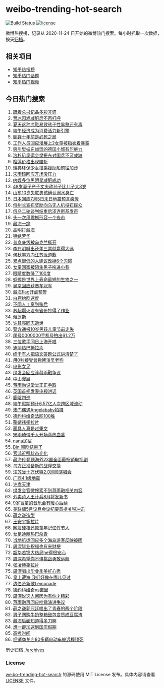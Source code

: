 # weibo-trending-hot-search

[![Build Status](https://github.com/justjavac/weibo-trending-hot-search/workflows/ci/badge.svg?branch=master)](https://github.com/justjavac/weibo-trending-hot-search/actions)
[![license](https://img.shields.io/github/license/justjavac/weibo-trending-hot-search)](https://github.com/justjavac/weibo-trending-hot-search/blob/master/LICENSE)

微博热搜榜，记录从 2020-11-24 日开始的微博热门搜索。每小时抓取一次数据，按天[归档](./archives)。

## 相关项目

- [知乎热搜榜](https://github.com/justjavac/zhihu-trending-top-search)
- [知乎热门话题](https://github.com/justjavac/zhihu-trending-hot-questions)
- [知乎热门视频](https://github.com/justjavac/zhihu-trending-hot-video)

## 今日热门搜索

<!-- BEGIN -->
<!-- 最后更新时间 Tue Jun 03 2025 07:39:22 GMT+0800 (China Standard Time) -->

1. [跟着总书记品多彩非遗](https://s.weibo.com//weibo?q=%23%E8%B7%9F%E7%9D%80%E6%80%BB%E4%B9%A6%E8%AE%B0%E5%93%81%E5%A4%9A%E5%BD%A9%E9%9D%9E%E9%81%97%23&Refer=new_time)
1. [贾冰因戏减肥后不再打呼](https://s.weibo.com//weibo?q=%23%E8%B4%BE%E5%86%B0%E5%9B%A0%E6%88%8F%E5%87%8F%E8%82%A5%E5%90%8E%E4%B8%8D%E5%86%8D%E6%89%93%E5%91%BC%23&t=31&band_rank=2&Refer=top)
1. [夏天这种凉鞋易致孩子性早熟还有毒](https://s.weibo.com//weibo?q=%23%E5%A4%8F%E5%A4%A9%E8%BF%99%E7%A7%8D%E5%87%89%E9%9E%8B%E6%98%93%E8%87%B4%E5%AD%A9%E5%AD%90%E6%80%A7%E6%97%A9%E7%86%9F%E8%BF%98%E6%9C%89%E6%AF%92%23&t=31&band_rank=1&Refer=top)
1. [端午经济成为消费活力新引擎](https://s.weibo.com//weibo?q=%23%E7%AB%AF%E5%8D%88%E7%BB%8F%E6%B5%8E%E6%88%90%E4%B8%BA%E6%B6%88%E8%B4%B9%E6%B4%BB%E5%8A%9B%E6%96%B0%E5%BC%95%E6%93%8E%23&t=31&band_rank=3&Refer=top)
1. [蒯铎十年前是必死之局](https://s.weibo.com//weibo?q=%23%E8%92%AF%E9%93%8E%E5%8D%81%E5%B9%B4%E5%89%8D%E6%98%AF%E5%BF%85%E6%AD%BB%E4%B9%8B%E5%B1%80%23&t=31&band_rank=16&Refer=top)
1. [工作人员回应漫展上2女童被指衣着暴露](https://s.weibo.com//weibo?q=%23%E5%B7%A5%E4%BD%9C%E4%BA%BA%E5%91%98%E5%9B%9E%E5%BA%94%E6%BC%AB%E5%B1%95%E4%B8%8A2%E5%A5%B3%E7%AB%A5%E8%A2%AB%E6%8C%87%E8%A1%A3%E7%9D%80%E6%9A%B4%E9%9C%B2%23&t=31&band_rank=6&Refer=top)
1. [吸引樊振东加盟的德国小城有何魅力](https://s.weibo.com//weibo?q=%23%E5%90%B8%E5%BC%95%E6%A8%8A%E6%8C%AF%E4%B8%9C%E5%8A%A0%E7%9B%9F%E7%9A%84%E5%BE%B7%E5%9B%BD%E5%B0%8F%E5%9F%8E%E6%9C%89%E4%BD%95%E9%AD%85%E5%8A%9B%23&t=31&band_rank=26&Refer=top)
1. [洛杉矶奥运会樊振东对国乒不可或缺](https://s.weibo.com//weibo?q=%23%E6%B4%9B%E6%9D%89%E7%9F%B6%E5%A5%A5%E8%BF%90%E4%BC%9A%E6%A8%8A%E6%8C%AF%E4%B8%9C%E5%AF%B9%E5%9B%BD%E4%B9%92%E4%B8%8D%E5%8F%AF%E6%88%96%E7%BC%BA%23&t=31&band_rank=4&Refer=top)
1. [榴莲价格出现腰斩](https://s.weibo.com//weibo?q=%23%E6%A6%B4%E8%8E%B2%E4%BB%B7%E6%A0%BC%E5%87%BA%E7%8E%B0%E8%85%B0%E6%96%A9%23&t=31&band_rank=7&Refer=top)
1. [瑞典环保少女搭乘援助船前往加沙](https://s.weibo.com//weibo?q=%23%E7%91%9E%E5%85%B8%E7%8E%AF%E4%BF%9D%E5%B0%91%E5%A5%B3%E6%90%AD%E4%B9%98%E6%8F%B4%E5%8A%A9%E8%88%B9%E5%89%8D%E5%BE%80%E5%8A%A0%E6%B2%99%23&t=31&band_rank=49&Refer=top)
1. [宋雨琦回应开场没压力](https://s.weibo.com//weibo?q=%E5%AE%8B%E9%9B%A8%E7%90%A6%E5%9B%9E%E5%BA%94%E5%BC%80%E5%9C%BA%E6%B2%A1%E5%8E%8B%E5%8A%9B&t=31&band_rank=10&Refer=top)
1. [内娱多位男明星减肥成功](https://s.weibo.com//weibo?q=%23%E5%86%85%E5%A8%B1%E5%A4%9A%E4%BD%8D%E7%94%B7%E6%98%8E%E6%98%9F%E5%87%8F%E8%82%A5%E6%88%90%E5%8A%9F%23&t=31&band_rank=47&Refer=top)
1. [48岁妻子产子丈夫称孙子比儿子大3岁](https://s.weibo.com//weibo?q=%2348%E5%B2%81%E5%A6%BB%E5%AD%90%E4%BA%A7%E5%AD%90%E4%B8%88%E5%A4%AB%E7%A7%B0%E5%AD%99%E5%AD%90%E6%AF%94%E5%84%BF%E5%AD%90%E5%A4%A73%E5%B2%81%23&t=31&band_rank=15&Refer=top)
1. [山东10岁失联男孩确认溺水身亡](https://s.weibo.com//weibo?q=%23%E5%B1%B1%E4%B8%9C10%E5%B2%81%E5%A4%B1%E8%81%94%E7%94%B7%E5%AD%A9%E7%A1%AE%E8%AE%A4%E6%BA%BA%E6%B0%B4%E8%BA%AB%E4%BA%A1%23&t=31&band_rank=30&Refer=top)
1. [日本回应7月5日末日地震预言疯传](https://s.weibo.com//weibo?q=%23%E6%97%A5%E6%9C%AC%E5%9B%9E%E5%BA%947%E6%9C%885%E6%97%A5%E6%9C%AB%E6%97%A5%E5%9C%B0%E9%9C%87%E9%A2%84%E8%A8%80%E7%96%AF%E4%BC%A0%23&t=31&band_rank=17&Refer=top)
1. [俄州长宣布奖励向乌无人机投石民众](https://s.weibo.com//weibo?q=%23%E4%BF%84%E5%B7%9E%E9%95%BF%E5%AE%A3%E5%B8%83%E5%A5%96%E5%8A%B1%E5%90%91%E4%B9%8C%E6%97%A0%E4%BA%BA%E6%9C%BA%E6%8A%95%E7%9F%B3%E6%B0%91%E4%BC%97%23&t=31&band_rank=46&Refer=top)
1. [俄乌二轮谈判结束后泽连斯基发声](https://s.weibo.com//weibo?q=%23%E4%BF%84%E4%B9%8C%E4%BA%8C%E8%BD%AE%E8%B0%88%E5%88%A4%E7%BB%93%E6%9D%9F%E5%90%8E%E6%B3%BD%E8%BF%9E%E6%96%AF%E5%9F%BA%E5%8F%91%E5%A3%B0%23&t=31&band_rank=40&Refer=top)
1. [头一次用震撼形容一个夜市](https://s.weibo.com//weibo?q=%23%E5%A4%B4%E4%B8%80%E6%AC%A1%E7%94%A8%E9%9C%87%E6%92%BC%E5%BD%A2%E5%AE%B9%E4%B8%80%E4%B8%AA%E5%A4%9C%E5%B8%82%23&t=31&band_rank=45&Refer=top)
1. [藏海一跪](https://s.weibo.com//weibo?q=%23%E8%97%8F%E6%B5%B7%E4%B8%80%E8%B7%AA%23&t=31&band_rank=8&Refer=top)
1. [高明打藏海](https://s.weibo.com//weibo?q=%23%E9%AB%98%E6%98%8E%E6%89%93%E8%97%8F%E6%B5%B7%23&t=31&band_rank=45&Refer=top)
1. [锦绣芳华](https://s.weibo.com//weibo?q=%E9%94%A6%E7%BB%A3%E8%8A%B3%E5%8D%8E&t=31&band_rank=25&Refer=top)
1. [普京底线被乌克兰撕开](https://s.weibo.com//weibo?q=%23%E6%99%AE%E4%BA%AC%E5%BA%95%E7%BA%BF%E8%A2%AB%E4%B9%8C%E5%85%8B%E5%85%B0%E6%92%95%E5%BC%80%23&t=31&band_rank=22&Refer=top)
1. [李在明喊出还差三票就赢得大选](https://s.weibo.com//weibo?q=%23%E6%9D%8E%E5%9C%A8%E6%98%8E%E5%96%8A%E5%87%BA%E8%BF%98%E5%B7%AE%E4%B8%89%E7%A5%A8%E5%B0%B1%E8%B5%A2%E5%BE%97%E5%A4%A7%E9%80%89%23&t=31&band_rank=5&Refer=top)
1. [何秋亊方向汪苏泷道歉](https://s.weibo.com//weibo?q=%23%E4%BD%95%E7%A7%8B%E4%BA%8A%E6%96%B9%E5%90%91%E6%B1%AA%E8%8B%8F%E6%B3%B7%E9%81%93%E6%AD%89%23&t=31&band_rank=21&Refer=top)
1. [累点很低的人建议改掉6个习惯](https://s.weibo.com//weibo?q=%23%E7%B4%AF%E7%82%B9%E5%BE%88%E4%BD%8E%E7%9A%84%E4%BA%BA%E5%BB%BA%E8%AE%AE%E6%94%B9%E6%8E%896%E4%B8%AA%E4%B9%A0%E6%83%AF%23&t=31&band_rank=33&Refer=top)
1. [女童回家被陌生男子拖进小巷](https://s.weibo.com//weibo?q=%23%E5%A5%B3%E7%AB%A5%E5%9B%9E%E5%AE%B6%E8%A2%AB%E9%99%8C%E7%94%9F%E7%94%B7%E5%AD%90%E6%8B%96%E8%BF%9B%E5%B0%8F%E5%B7%B7%23&t=31&band_rank=12&Refer=top)
1. [眼睛度数降了100度](https://s.weibo.com//weibo?q=%E7%9C%BC%E7%9D%9B%E5%BA%A6%E6%95%B0%E9%99%8D%E4%BA%86100%E5%BA%A6&t=31&band_rank=26&Refer=top)
1. [蜉蝣是世界上寿命最短的生物之一](https://s.weibo.com//weibo?q=%E8%9C%89%E8%9D%A3%E6%98%AF%E4%B8%96%E7%95%8C%E4%B8%8A%E5%AF%BF%E5%91%BD%E6%9C%80%E7%9F%AD%E7%9A%84%E7%94%9F%E7%89%A9%E4%B9%8B%E4%B8%80&t=31&band_rank=35&Refer=top)
1. [吴京回应获赛车冠军](https://s.weibo.com//weibo?q=%23%E5%90%B4%E4%BA%AC%E5%9B%9E%E5%BA%94%E8%8E%B7%E8%B5%9B%E8%BD%A6%E5%86%A0%E5%86%9B%23&t=31&band_rank=47&Refer=top)
1. [藏海flag开虐预警](https://s.weibo.com//weibo?q=%E8%97%8F%E6%B5%B7flag%E5%BC%80%E8%99%90%E9%A2%84%E8%AD%A6&t=31&band_rank=40&Refer=top)
1. [白鹿抬剧速度](https://s.weibo.com//weibo?q=%23%E7%99%BD%E9%B9%BF%E6%8A%AC%E5%89%A7%E9%80%9F%E5%BA%A6%23&t=31&band_rank=46&Refer=top)
1. [不同人工资到账后](https://s.weibo.com//weibo?q=%E4%B8%8D%E5%90%8C%E4%BA%BA%E5%B7%A5%E8%B5%84%E5%88%B0%E8%B4%A6%E5%90%8E&t=31&band_rank=33&Refer=top)
1. [苏超爆火没有省份抄得了作业](https://s.weibo.com//weibo?q=%23%E8%8B%8F%E8%B6%85%E7%88%86%E7%81%AB%E6%B2%A1%E6%9C%89%E7%9C%81%E4%BB%BD%E6%8A%84%E5%BE%97%E4%BA%86%E4%BD%9C%E4%B8%9A%23&t=31&band_rank=42&Refer=top)
1. [俄罗斯](https://s.weibo.com//weibo?q=%E4%BF%84%E7%BD%97%E6%96%AF&t=31&band_rank=33&Refer=top)
1. [许其亮同志逝世](https://s.weibo.com//weibo?q=%23%E8%AE%B8%E5%85%B6%E4%BA%AE%E5%90%8C%E5%BF%97%E9%80%9D%E4%B8%96%23&t=31&band_rank=28&Refer=top)
1. [警方通报10岁男孩儿童节前走失](https://s.weibo.com//weibo?q=%23%E8%AD%A6%E6%96%B9%E9%80%9A%E6%8A%A510%E5%B2%81%E7%94%B7%E5%AD%A9%E5%84%BF%E7%AB%A5%E8%8A%82%E5%89%8D%E8%B5%B0%E5%A4%B1%23&t=31&band_rank=19&Refer=top)
1. [尾号0000000手机号拍出61.2万](https://s.weibo.com//weibo?q=%23%E5%B0%BE%E5%8F%B70000000%E6%89%8B%E6%9C%BA%E5%8F%B7%E6%8B%8D%E5%87%BA61.2%E4%B8%87%23&t=31&band_rank=37&Refer=top)
1. [三位歌手同日上海开唱](https://s.weibo.com//weibo?q=%23%E4%B8%89%E4%BD%8D%E6%AD%8C%E6%89%8B%E5%90%8C%E6%97%A5%E4%B8%8A%E6%B5%B7%E5%BC%80%E5%94%B1%23&t=31&band_rank=50&Refer=top)
1. [迪丽热巴撕拉片](https://s.weibo.com//weibo?q=%23%E8%BF%AA%E4%B8%BD%E7%83%AD%E5%B7%B4%E6%92%95%E6%8B%89%E7%89%87%23&t=31&band_rank=11&Refer=top)
1. [终于有人把语文答题公式讲清楚了](https://s.weibo.com//weibo?q=%E7%BB%88%E4%BA%8E%E6%9C%89%E4%BA%BA%E6%8A%8A%E8%AF%AD%E6%96%87%E7%AD%94%E9%A2%98%E5%85%AC%E5%BC%8F%E8%AE%B2%E6%B8%85%E6%A5%9A%E4%BA%86&t=31&band_rank=39&Refer=top)
1. [用0秒接受曾舜晞演吴老狗](https://s.weibo.com//weibo?q=%E7%94%A80%E7%A7%92%E6%8E%A5%E5%8F%97%E6%9B%BE%E8%88%9C%E6%99%9E%E6%BC%94%E5%90%B4%E8%80%81%E7%8B%97&t=31&band_rank=50&Refer=top)
1. [电影女足](https://s.weibo.com//weibo?q=%E7%94%B5%E5%BD%B1%E5%A5%B3%E8%B6%B3&t=31&band_rank=26&Refer=top)
1. [绿发会回应涉蒋雨融争议](https://s.weibo.com//weibo?q=%23%E7%BB%BF%E5%8F%91%E4%BC%9A%E5%9B%9E%E5%BA%94%E6%B6%89%E8%92%8B%E9%9B%A8%E8%9E%8D%E4%BA%89%E8%AE%AE%23&t=31&band_rank=36&Refer=top)
1. [中山漫展](https://s.weibo.com//weibo?q=%E4%B8%AD%E5%B1%B1%E6%BC%AB%E5%B1%95&t=31&band_rank=50&Refer=top)
1. [蒋雨融说堂堂正正争取](https://s.weibo.com//weibo?q=%23%E8%92%8B%E9%9B%A8%E8%9E%8D%E8%AF%B4%E5%A0%82%E5%A0%82%E6%AD%A3%E6%AD%A3%E4%BA%89%E5%8F%96%23&t=31&band_rank=44&Refer=top)
1. [英国首相发表电视讲话](https://s.weibo.com//weibo?q=%23%E8%8B%B1%E5%9B%BD%E9%A6%96%E7%9B%B8%E5%8F%91%E8%A1%A8%E7%94%B5%E8%A7%86%E8%AE%B2%E8%AF%9D%23&t=31&band_rank=10&Refer=top)
1. [鹿晗四巡](https://s.weibo.com//weibo?q=%E9%B9%BF%E6%99%97%E5%9B%9B%E5%B7%A1&t=31&band_rank=31&Refer=top)
1. [端午假期预计6.57亿人次跨区域流动](https://s.weibo.com//weibo?q=%23%E7%AB%AF%E5%8D%88%E5%81%87%E6%9C%9F%E9%A2%84%E8%AE%A16.57%E4%BA%BF%E4%BA%BA%E6%AC%A1%E8%B7%A8%E5%8C%BA%E5%9F%9F%E6%B5%81%E5%8A%A8%23&t=31&band_rank=10&Refer=top)
1. [澳门偶遇Angelababy拍摄](https://s.weibo.com//weibo?q=%23%E6%BE%B3%E9%97%A8%E5%81%B6%E9%81%87Angelababy%E6%8B%8D%E6%91%84%23&t=31&band_rank=20&Refer=top)
1. [德约科维奇法网100胜](https://s.weibo.com//weibo?q=%23%E5%BE%B7%E7%BA%A6%E7%A7%91%E7%BB%B4%E5%A5%87%E6%B3%95%E7%BD%91100%E8%83%9C%23&t=31&band_rank=49&Refer=top)
1. [鞠婧祎撕拉片](https://s.weibo.com//weibo?q=%E9%9E%A0%E5%A9%A7%E7%A5%8E%E6%92%95%E6%8B%89%E7%89%87&t=31&band_rank=43&Refer=top)
1. [面具人真是赵秉文](https://s.weibo.com//weibo?q=%23%E9%9D%A2%E5%85%B7%E4%BA%BA%E7%9C%9F%E6%98%AF%E8%B5%B5%E7%A7%89%E6%96%87%23&t=31&band_rank=23&Refer=top)
1. [宋雨琦带千人开场真热血番](https://s.weibo.com//weibo?q=%E5%AE%8B%E9%9B%A8%E7%90%A6%E5%B8%A6%E5%8D%83%E4%BA%BA%E5%BC%80%E5%9C%BA%E7%9C%9F%E7%83%AD%E8%A1%80%E7%95%AA&t=31&band_rank=18&Refer=top)
1. [nana民宿](https://s.weibo.com//weibo?q=nana%E6%B0%91%E5%AE%BF&t=31&band_rank=44&Refer=top)
1. [Bin 闹剧结束了](https://s.weibo.com//weibo?q=Bin%20%E9%97%B9%E5%89%A7%E7%BB%93%E6%9D%9F%E4%BA%86&t=31&band_rank=39&Refer=top)
1. [官鸿近照状态变化](https://s.weibo.com//weibo?q=%23%E5%AE%98%E9%B8%BF%E8%BF%91%E7%85%A7%E7%8A%B6%E6%80%81%E5%8F%98%E5%8C%96%23&t=31&band_rank=45&Refer=top)
1. [藏海传登顶海外23国全面最畅销电视剧](https://s.weibo.com//weibo?q=%23%E8%97%8F%E6%B5%B7%E4%BC%A0%E7%99%BB%E9%A1%B6%E6%B5%B7%E5%A4%9623%E5%9B%BD%E5%85%A8%E9%9D%A2%E6%9C%80%E7%95%85%E9%94%80%E7%94%B5%E8%A7%86%E5%89%A7%23&t=31&band_rank=47&Refer=top)
1. [乌方正准备新的战俘交换](https://s.weibo.com//weibo?q=%23%E4%B9%8C%E6%96%B9%E6%AD%A3%E5%87%86%E5%A4%87%E6%96%B0%E7%9A%84%E6%88%98%E4%BF%98%E4%BA%A4%E6%8D%A2%23&t=31&band_rank=33&Refer=top)
1. [汪苏泷十万伏特2.0巡回演唱会](https://s.weibo.com//weibo?q=%E6%B1%AA%E8%8B%8F%E6%B3%B7%E5%8D%81%E4%B8%87%E4%BC%8F%E7%89%B92.0%E5%B7%A1%E5%9B%9E%E6%BC%94%E5%94%B1%E4%BC%9A&t=31&band_rank=29&Refer=top)
1. [广西4.1级地震](https://s.weibo.com//weibo?q=%23%E5%B9%BF%E8%A5%BF4.1%E7%BA%A7%E5%9C%B0%E9%9C%87%23&t=31&band_rank=27&Refer=top)
1. [许嵩天津](https://s.weibo.com//weibo?q=%E8%AE%B8%E5%B5%A9%E5%A4%A9%E6%B4%A5&t=31&band_rank=41&Refer=top)
1. [绿发会官微搜索不到蒋雨融相关内容](https://s.weibo.com//weibo?q=%23%E7%BB%BF%E5%8F%91%E4%BC%9A%E5%AE%98%E5%BE%AE%E6%90%9C%E7%B4%A2%E4%B8%8D%E5%88%B0%E8%92%8B%E9%9B%A8%E8%9E%8D%E7%9B%B8%E5%85%B3%E5%86%85%E5%AE%B9%23&t=31&band_rank=10&Refer=top)
1. [外卖诗人王计兵8月将发新书](https://s.weibo.com//weibo?q=%23%E5%A4%96%E5%8D%96%E8%AF%97%E4%BA%BA%E7%8E%8B%E8%AE%A1%E5%85%B58%E6%9C%88%E5%B0%86%E5%8F%91%E6%96%B0%E4%B9%A6%23&t=31&band_rank=48&Refer=top)
1. [9岁盲童的音乐会有暖心后续](https://s.weibo.com//weibo?q=%239%E5%B2%81%E7%9B%B2%E7%AB%A5%E7%9A%84%E9%9F%B3%E4%B9%90%E4%BC%9A%E6%9C%89%E6%9A%96%E5%BF%83%E5%90%8E%E7%BB%AD%23&t=31&band_rank=11&Refer=top)
1. [美联储5月议息会议纪要首提关税冲击](https://s.weibo.com//weibo?q=%23%E7%BE%8E%E8%81%94%E5%82%A85%E6%9C%88%E8%AE%AE%E6%81%AF%E4%BC%9A%E8%AE%AE%E7%BA%AA%E8%A6%81%E9%A6%96%E6%8F%90%E5%85%B3%E7%A8%8E%E5%86%B2%E5%87%BB%23&t=31&band_rank=50&Refer=top)
1. [薛之谦造型](https://s.weibo.com//weibo?q=%E8%96%9B%E4%B9%8B%E8%B0%A6%E9%80%A0%E5%9E%8B&t=31&band_rank=24&Refer=top)
1. [王安宇撕拉片](https://s.weibo.com//weibo?q=%23%E7%8E%8B%E5%AE%89%E5%AE%87%E6%92%95%E6%8B%89%E7%89%87%23&t=31&band_rank=32&Refer=top)
1. [网友硬核还原童年记忆竹节人](https://s.weibo.com//weibo?q=%23%E7%BD%91%E5%8F%8B%E7%A1%AC%E6%A0%B8%E8%BF%98%E5%8E%9F%E7%AB%A5%E5%B9%B4%E8%AE%B0%E5%BF%86%E7%AB%B9%E8%8A%82%E4%BA%BA%23&t=31&band_rank=10&Refer=top)
1. [女足迪丽热巴杀青](https://s.weibo.com//weibo?q=%23%E5%A5%B3%E8%B6%B3%E8%BF%AA%E4%B8%BD%E7%83%AD%E5%B7%B4%E6%9D%80%E9%9D%92%23&t=31&band_rank=34&Refer=top)
1. [当地航运回应多个海岛游客反映被困](https://s.weibo.com//weibo?q=%23%E5%BD%93%E5%9C%B0%E8%88%AA%E8%BF%90%E5%9B%9E%E5%BA%94%E5%A4%9A%E4%B8%AA%E6%B5%B7%E5%B2%9B%E6%B8%B8%E5%AE%A2%E5%8F%8D%E6%98%A0%E8%A2%AB%E5%9B%B0%23&t=31&band_rank=37&Refer=top)
1. [周深毕业祝福也有来财梗](https://s.weibo.com//weibo?q=%E5%91%A8%E6%B7%B1%E6%AF%95%E4%B8%9A%E7%A5%9D%E7%A6%8F%E4%B9%9F%E6%9C%89%E6%9D%A5%E8%B4%A2%E6%A2%97&t=31&band_rank=46&Refer=top)
1. [韶华若锦大结局he得很安心](https://s.weibo.com//weibo?q=%E9%9F%B6%E5%8D%8E%E8%8B%A5%E9%94%A6%E5%A4%A7%E7%BB%93%E5%B1%80he%E5%BE%97%E5%BE%88%E5%AE%89%E5%BF%83&t=31&band_rank=48&Refer=top)
1. [周深希望你不惧挑战勇敢远航](https://s.weibo.com//weibo?q=%23%E5%91%A8%E6%B7%B1%E5%B8%8C%E6%9C%9B%E4%BD%A0%E4%B8%8D%E6%83%A7%E6%8C%91%E6%88%98%E5%8B%87%E6%95%A2%E8%BF%9C%E8%88%AA%23&t=31&band_rank=46&Refer=top)
1. [张凌赫撕拉片](https://s.weibo.com//weibo?q=%E5%BC%A0%E5%87%8C%E8%B5%AB%E6%92%95%E6%8B%89%E7%89%87&t=31&band_rank=47&Refer=top)
1. [周深唱出毕业季美好心愿](https://s.weibo.com//weibo?q=%23%E5%91%A8%E6%B7%B1%E5%94%B1%E5%87%BA%E6%AF%95%E4%B8%9A%E5%AD%A3%E7%BE%8E%E5%A5%BD%E5%BF%83%E6%84%BF%23&t=31&band_rank=45&Refer=top)
1. [皇上藏海 我们好像在哪儿见过](https://s.weibo.com//weibo?q=%E7%9A%87%E4%B8%8A%E8%97%8F%E6%B5%B7%20%E6%88%91%E4%BB%AC%E5%A5%BD%E5%83%8F%E5%9C%A8%E5%93%AA%E5%84%BF%E8%A7%81%E8%BF%87&t=31&band_rank=14&Refer=top)
1. [边伯贤新歌Lemonade](https://s.weibo.com//weibo?q=%E8%BE%B9%E4%BC%AF%E8%B4%A4%E6%96%B0%E6%AD%8CLemonade&t=31&band_rank=38&Refer=top)
1. [德约科维奇vs诺里](https://s.weibo.com//weibo?q=%E5%BE%B7%E7%BA%A6%E7%A7%91%E7%BB%B4%E5%A5%87vs%E8%AF%BA%E9%87%8C&t=31&band_rank=50&Refer=top)
1. [周深说这人间因为有你才精彩](https://s.weibo.com//weibo?q=%23%E5%91%A8%E6%B7%B1%E8%AF%B4%E8%BF%99%E4%BA%BA%E9%97%B4%E5%9B%A0%E4%B8%BA%E6%9C%89%E4%BD%A0%E6%89%8D%E7%B2%BE%E5%BD%A9%23&t=31&band_rank=45&Refer=top)
1. [蒋雨融再回应哈佛演讲争议](https://s.weibo.com//weibo?q=%23%E8%92%8B%E9%9B%A8%E8%9E%8D%E5%86%8D%E5%9B%9E%E5%BA%94%E5%93%88%E4%BD%9B%E6%BC%94%E8%AE%B2%E4%BA%89%E8%AE%AE%23&t=31&band_rank=10&Refer=top)
1. [薛之谦郭冠廷唱出了青春的两个阶段](https://s.weibo.com//weibo?q=%E8%96%9B%E4%B9%8B%E8%B0%A6%E9%83%AD%E5%86%A0%E5%BB%B7%E5%94%B1%E5%87%BA%E4%BA%86%E9%9D%92%E6%98%A5%E7%9A%84%E4%B8%A4%E4%B8%AA%E9%98%B6%E6%AE%B5&t=31&band_rank=35&Refer=top)
1. [男子网购牛奶整箱鼓包变质成豆腐渣](https://s.weibo.com//weibo?q=%23%E7%94%B7%E5%AD%90%E7%BD%91%E8%B4%AD%E7%89%9B%E5%A5%B6%E6%95%B4%E7%AE%B1%E9%BC%93%E5%8C%85%E5%8F%98%E8%B4%A8%E6%88%90%E8%B1%86%E8%85%90%E6%B8%A3%23&t=31&band_rank=13&Refer=top)
1. [藏海后面知道得多刀啊](https://s.weibo.com//weibo?q=%23%E8%97%8F%E6%B5%B7%E5%90%8E%E9%9D%A2%E7%9F%A5%E9%81%93%E5%BE%97%E5%A4%9A%E5%88%80%E5%95%8A%23&t=31&band_rank=48&Refer=top)
1. [想一键加速到国庆假期](https://s.weibo.com//weibo?q=%23%E6%83%B3%E4%B8%80%E9%94%AE%E5%8A%A0%E9%80%9F%E5%88%B0%E5%9B%BD%E5%BA%86%E5%81%87%E6%9C%9F%23&t=31&band_rank=9&Refer=top)
1. [高考时间](https://s.weibo.com//weibo?q=%E9%AB%98%E8%80%83%E6%97%B6%E9%97%B4&t=31&band_rank=44&Refer=top)
1. [经销商关店80多辆电动车被远程锁死](https://s.weibo.com//weibo?q=%23%E7%BB%8F%E9%94%80%E5%95%86%E5%85%B3%E5%BA%9780%E5%A4%9A%E8%BE%86%E7%94%B5%E5%8A%A8%E8%BD%A6%E8%A2%AB%E8%BF%9C%E7%A8%8B%E9%94%81%E6%AD%BB%23&t=31&band_rank=49&Refer=top)

<!-- END -->

历史归档 [./archives](./archives)

### License

[weibo-trending-hot-search](https://github.com/justjavac/weibo-trending-hot-search) 的源码使用 MIT License
发布。具体内容请查看 [LICENSE](./LICENSE) 文件。
